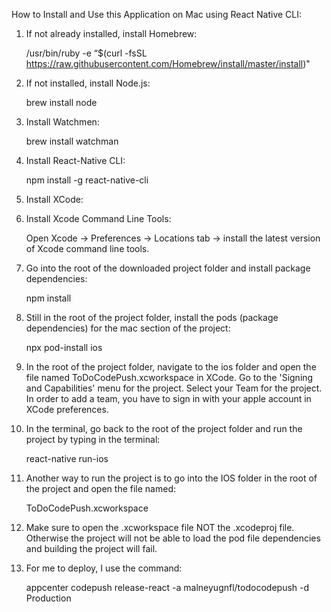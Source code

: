 How to Install and Use this Application on Mac using React Native CLI:

1. If not already installed, install Homebrew:

    /usr/bin/ruby -e “$(curl -fsSL https://raw.githubusercontent.com/Homebrew/install/master/install)"

2. If not installed, install Node.js:

    brew install node

3. Install Watchmen:

    brew install watchman

4. Install React-Native CLI:

    npm install -g react-native-cli

5. Install XCode:

6. Install Xcode Command Line Tools:

    Open Xcode -> Preferences -> Locations tab -> install the latest version of Xcode command line tools.

6. Go into the root of the downloaded project folder and install package dependencies:

    npm install

7. Still in the root of the project folder, install the pods (package dependencies) for the mac section of the project:

    npx pod-install ios

8. In the root of the project folder, navigate to the ios folder and open the file named ToDoCodePush.xcworkspace in XCode. Go to the 'Signing and Capabilities' menu for the project. Select your Team for the project. In order to add a team, you have to sign in with your apple account in XCode preferences.

9. In the terminal, go back to the root of the project folder and run the project by typing in the terminal:

    react-native run-ios

9. Another way to run the project is to go into the IOS folder in the root of the project and open the file named:

    ToDoCodePush.xcworkspace

10. Make sure to open the .xcworkspace file NOT the .xcodeproj file. Otherwise the project will not be able to load the pod file dependencies and building the project will fail.

11. For me to deploy, I use the command:

    appcenter codepush release-react -a malneyugnfl/todocodepush -d Production

